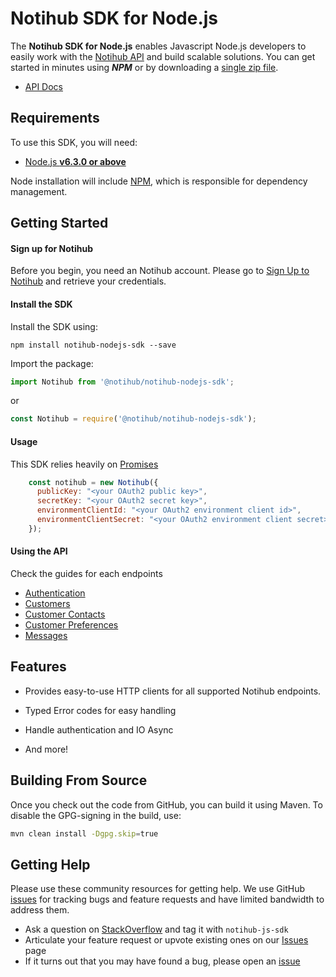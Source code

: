 # Notihub SDK for Node.js

The **Notihub SDK for Node.js** enables Javascript Node.js developers to easily work with the [Notihub API][notihub] and
build scalable solutions. You can get started in minutes using ***NPM*** or by downloading a [single zip file][download-release].

* [API Docs][docs-api]

## Requirements

To use this SDK, you will need:

- [Node.js **v6.3.0 or above**](https://nodejs.org/)

Node installation will include [NPM](https://www.npmjs.com/), which is
responsible for dependency management.

## Getting Started

#### Sign up for Notihub

Before you begin, you need an Notihub account. Please go to [Sign Up to Notihub][signup] and retrieve your
credentials.

#### Install the SDK

Install the SDK using:

`npm install notihub-nodejs-sdk --save`

Import the package:

```js
import Notihub from '@notihub/notihub-nodejs-sdk';
````

or

```js
const Notihub = require('@notihub/notihub-nodejs-sdk');
````

#### Usage

This SDK relies heavily on [Promises](https://developers.google.com/web/fundamentals/getting-started/primers/promises)

```js
    const notihub = new Notihub({
      publicKey: "<your OAuth2 public key>",
      secretKey: "<your OAuth2 secret key>",
      environmentClientId: "<your OAuth2 environment client id>",
      environmentClientSecret: "<your OAuth2 environment client secret>"
    });
```


#### Using the API

Check the guides for each endpoints
 - [Authentication][authentication]
 - [Customers][customers]
 - [Customer Contacts][customer-contacts]
 - [Customer Preferences][customer-preferences]
 - [Messages][messages]

## Features

* Provides easy-to-use HTTP clients for all supported Notihub endpoints.

* Typed Error codes for easy handling     
    
* Handle authentication and IO Async 

* And more!

## Building From Source

Once you check out the code from GitHub, you can build it using Maven. To disable the GPG-signing
in the build, use:

```sh
mvn clean install -Dgpg.skip=true
```

## Getting Help
Please use these community resources for getting help. We use GitHub [issues][sdk-issues] for tracking bugs and feature requests and have limited bandwidth to address them.

* Ask a question on [StackOverflow][stack-overflow] and tag it with `notihub-js-sdk`
* Articulate your feature request or upvote existing ones on our [Issues][features] page
* If it turns out that you may have found a bug, please open an [issue][sdk-issues]



[notihub]: https://notihub.io/
[docs-api]: https://docs.notihub.io/
[download-release]: https://github.com/gvillo/notihub-nodejs-sdk/releases
[changes-file]: ./CHANGELOG.md
[authentication]: ./docs/authentication.md
[customers]: ./docs/customers.md
[customer-contacts]: ./docs/customer-contacts.md
[customer-preferences]: ./docs/customer-preferences.md
[messages]: ./docs/messages.md
[signup]: https://dashboard.notihub.io/signup
[sdk-issues]: https://github.com/gvillo/notihub-nodejs-sdk/issues
[stack-overflow]: http://stackoverflow.com/questions/tagged/notihub-nodejs-sdk
[features]: https://github.com/gvillo/notihub-nodejs-sdk/issues?q=is%3Aopen+is%3Aissue+label%3A%22Feature+Request%22